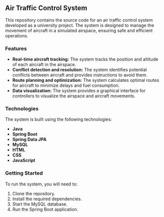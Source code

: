 ## Air Traffic Control System

This repository contains the source code for an air traffic control system developed as a university project. The system is designed to manage the movement of aircraft in a simulated airspace, ensuring safe and efficient operations.

### Features

* **Real-time aircraft tracking:** The system tracks the position and altitude of each aircraft in the airspace.
* **Conflict detection and resolution:** The system identifies potential conflicts between aircraft and provides instructions to avoid them.
* **Route planning and optimization:** The system calculates optimal routes for aircraft to minimize delays and fuel consumption.
* **Data visualization:** The system provides a graphical interface for controllers to visualize the airspace and aircraft movements.

### Technologies

The system is built using the following technologies:

* **Java** 
* **Spring Boot**
* **Spring Data JPA**
* **MySQL** 
* **HTML**
* **CSS** 
* **JavaScript**
  
### Getting Started

To run the system, you will need to:

1. Clone the repository.
2. Install the required dependencies.
3. Start the MySQL database.
4. Run the Spring Boot application.

